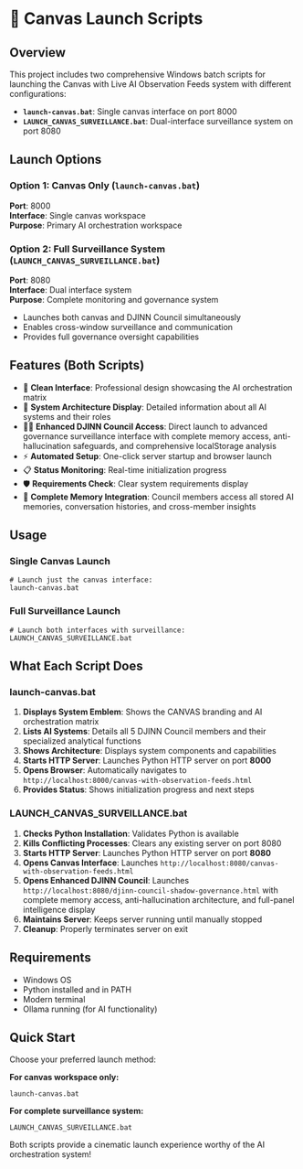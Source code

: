 # 🚀 Canvas Launch Scripts

## Overview
This project includes two comprehensive Windows batch scripts for launching the Canvas with Live AI Observation Feeds system with different configurations:

- **`launch-canvas.bat`**: Single canvas interface on port 8000
- **`LAUNCH_CANVAS_SURVEILLANCE.bat`**: Dual-interface surveillance system on port 8080

## Launch Options

### Option 1: Canvas Only (`launch-canvas.bat`)
**Port**: 8000  
**Interface**: Single canvas workspace  
**Purpose**: Primary AI orchestration workspace

### Option 2: Full Surveillance System (`LAUNCH_CANVAS_SURVEILLANCE.bat`)
**Port**: 8080  
**Interface**: Dual interface system  
**Purpose**: Complete monitoring and governance system
- Launches both canvas and DJINN Council simultaneously
- Enables cross-window surveillance and communication
- Provides full governance oversight capabilities

## Features (Both Scripts)
- 🎨 **Clean Interface**: Professional design showcasing the AI orchestration matrix
- 🤖 **System Architecture Display**: Detailed information about all AI systems and their roles
- 🧞‍♂️ **Enhanced DJINN Council Access**: Direct launch to advanced governance surveillance interface with complete memory access, anti-hallucination safeguards, and comprehensive localStorage analysis
- ⚡ **Automated Setup**: One-click server startup and browser launch
- 📋 **Status Monitoring**: Real-time initialization progress
- 🛡️ **Requirements Check**: Clear system requirements display
- 🧠 **Complete Memory Integration**: Council members access all stored AI memories, conversation histories, and cross-member insights

## Usage

### Single Canvas Launch
```batch
# Launch just the canvas interface:
launch-canvas.bat
```

### Full Surveillance Launch
```batch
# Launch both interfaces with surveillance:
LAUNCH_CANVAS_SURVEILLANCE.bat
```

## What Each Script Does

### launch-canvas.bat
1. **Displays System Emblem**: Shows the CANVAS branding and AI orchestration matrix
2. **Lists AI Systems**: Details all 5 DJINN Council members and their specialized analytical functions
3. **Shows Architecture**: Displays system components and capabilities
4. **Starts HTTP Server**: Launches Python HTTP server on port **8000**
5. **Opens Browser**: Automatically navigates to `http://localhost:8000/canvas-with-observation-feeds.html`
6. **Provides Status**: Shows initialization progress and next steps

### LAUNCH_CANVAS_SURVEILLANCE.bat
1. **Checks Python Installation**: Validates Python is available
2. **Kills Conflicting Processes**: Clears any existing server on port 8080
3. **Starts HTTP Server**: Launches Python HTTP server on port **8080**
4. **Opens Canvas Interface**: Launches `http://localhost:8080/canvas-with-observation-feeds.html`
5. **Opens Enhanced DJINN Council**: Launches `http://localhost:8080/djinn-council-shadow-governance.html` with complete memory access, anti-hallucination architecture, and full-panel intelligence display
6. **Maintains Server**: Keeps server running until manually stopped
7. **Cleanup**: Properly terminates server on exit

## Requirements
- Windows OS
- Python installed and in PATH
- Modern terminal
- Ollama running (for AI functionality)

## Quick Start
Choose your preferred launch method:

**For canvas workspace only:**
```batch
launch-canvas.bat
```

**For complete surveillance system:**
```batch
LAUNCH_CANVAS_SURVEILLANCE.bat
```

Both scripts provide a cinematic launch experience worthy of the AI orchestration system!